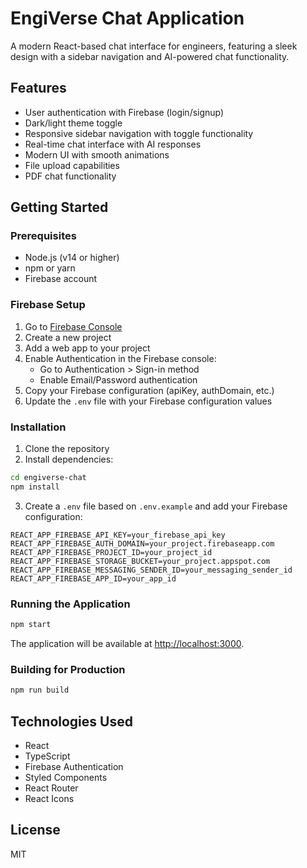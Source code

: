 # EngiVerse Chat Application

A modern React-based chat interface for engineers, featuring a sleek design with a sidebar navigation and AI-powered chat functionality.

## Features

- User authentication with Firebase (login/signup)
- Dark/light theme toggle
- Responsive sidebar navigation with toggle functionality
- Real-time chat interface with AI responses
- Modern UI with smooth animations
- File upload capabilities
- PDF chat functionality

## Getting Started

### Prerequisites

- Node.js (v14 or higher)
- npm or yarn
- Firebase account

### Firebase Setup

1. Go to [Firebase Console](https://console.firebase.google.com/)
2. Create a new project
3. Add a web app to your project
4. Enable Authentication in the Firebase console:
   - Go to Authentication > Sign-in method
   - Enable Email/Password authentication
5. Copy your Firebase configuration (apiKey, authDomain, etc.)
6. Update the `.env` file with your Firebase configuration values

### Installation

1. Clone the repository
2. Install dependencies:

```bash
cd engiverse-chat
npm install
```

3. Create a `.env` file based on `.env.example` and add your Firebase configuration:

```
REACT_APP_FIREBASE_API_KEY=your_firebase_api_key
REACT_APP_FIREBASE_AUTH_DOMAIN=your_project.firebaseapp.com
REACT_APP_FIREBASE_PROJECT_ID=your_project_id
REACT_APP_FIREBASE_STORAGE_BUCKET=your_project.appspot.com
REACT_APP_FIREBASE_MESSAGING_SENDER_ID=your_messaging_sender_id
REACT_APP_FIREBASE_APP_ID=your_app_id
```

### Running the Application

```bash
npm start
```

The application will be available at [http://localhost:3000](http://localhost:3000).

### Building for Production

```bash
npm run build
```

## Technologies Used

- React
- TypeScript
- Firebase Authentication
- Styled Components
- React Router
- React Icons

## License

MIT
